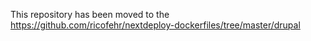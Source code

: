 This repository has been moved to the https://github.com/ricofehr/nextdeploy-dockerfiles/tree/master/drupal
